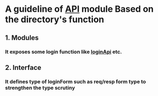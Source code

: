 # A guideline of <u>API</u> module Based on the directory's function
## 1. Modules
### It exposes some login function like <u>loginApi</u> etc.
## 2. Interface
### It defines type of loginForm such as req/resp form type to strengthen the type scrutiny 